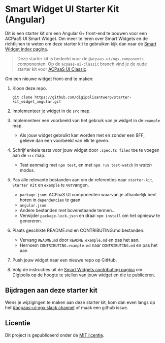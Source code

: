 # Smart Widget UI Starter Kit (Angular)

Dit is een starter kit om een Angular 6+ front-end te bouwen voor een ACPaaS UI Smart Widget. Om meer te leren over Smart Widgets en de richtlijnen te weten om deze starter kit te gebruiken kijk dan naar de [Smart Widget index pagina](https://github.com/digipolisantwerp/smart-widgets).

> Deze starter kit is bedoeld voor de `@acpaas-ui/ngx-components` componenten. Op de `acpaas-ui-classic` branch vind je de oude starter kit voor [ACPaaS UI Classic](https://acpaas-ui.digipolis.be/docs/angular-migrating).

Om een nieuwe widget front-end te maken:

1. Kloon deze repo.

   `git clone https://github.com/digipolisantwerp/starter-kit_widget_angular.git`

2. Implementeer je widget in de `src` map.

3. Implementeer een voorbeeld van het gebruik van je widget in de `example` map.

   - Als jouw widget gebruikt kan worden met en zonder een BFF, gelieve dan een voorbeeld van elk te geven.

4. Schrijf enkele tests voor jouw widget door `.spec.ts files` toe te voegen aan de `src` map.

   - Test eenmalig met `npm test`, en met `npm run test-watch` in *watch* modus.

5. Pas alle relevante bestanden aan om de referenties naar `starter-kit`, `Starter Kit` en `example` te vervangen.

   - `package.json`: ACPaaS UI componenten waarvan je afhankelijk bent horen in `dependencies` te gaan
   - `angular.json`
   - Andere bestanden met bovenstaande termen...
   - Verwijder `package-lock.json` en draai `npm install` om het opnieuw te genereren.

6. Plaats geschikte README.md en CONTRIBUTING.md bestanden.

   - Vervang `README.md` door `README.example.md` en pas het aan.
   - Hernoem `CONTRIBUTING.example.md` naar `CONTRIBUTING.md` en pas het aan.

7. Push jouw widget naar een nieuwe repo op GitHub.

8. Volg de instructies uit de [Smart Widgets contributing pagina](https://github.com/digipolisantwerp/starter-kit_widget_angular/blob/master/CONTRIBUTING.md) om Digipolis op de hoogte te stellen van jouw widget en die te publiceren.

## Bijdragen aan deze starter kit

Wens je wijzigingen te maken aan deze starter kit, kom dan even langs op het [#acpaas-ui-ngx slack channel](https://acpaas-ui.digipolis.be/contact) of maak een github issue.

## Licentie

Dit project is gepubliceerd onder de [MIT licentie](LICENSE.md).
